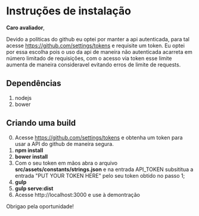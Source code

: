 # Instruções de instalação

**Caro avaliador**, 

Devido a políticas do github eu optei por manter a api autenticada, para tal acesse 
https://github.com/settings/tokens e requisite um token. Eu optei por essa escolha pois
o uso da api de maneira não autenticada acarreta em número limitado de requisições, com
o acesso via token esse limite aumenta de maneira consideravel evitando erros de limite de requests.

## Dependências

  1) nodejs
  2) bower


## Criando uma build
  0) Acesse https://github.com/settings/tokens e obtenha um token para usar a API do github de maneira segura.
  1) **npm install**
  2) **bower install**
  3) Com o seu token em mãos abra o arquivo **src/assets/constants/strings.json**  e na entrada API_TOKEN subsititua
a entrada "PUT YOUR TOKEN HERE" pelo seu token obtido no passo 1;
  4) **gulp**
  5) **gulp serve:dist**
  6) Acesse http://localhost:3000 e use à demontração


Obrigao pela oportunidade!
